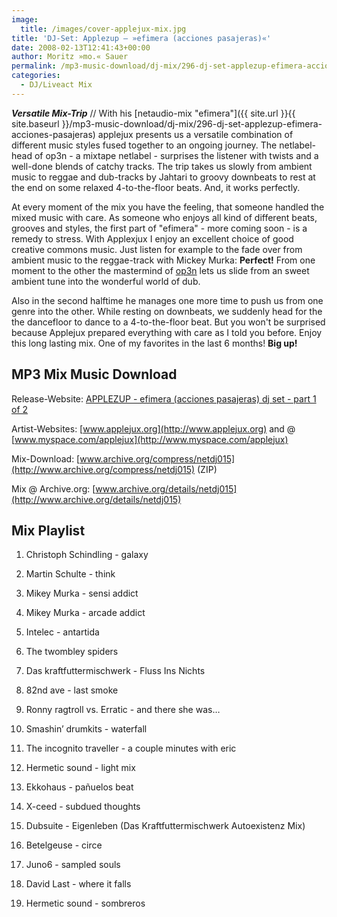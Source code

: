 ```yaml
---
image:
  title: /images/cover-applejux-mix.jpg
title: 'DJ-Set: Applezup – »efimera (acciones pasajeras)«'
date: 2008-02-13T12:41:43+00:00
author: Moritz »mo.« Sauer
permalink: /mp3-music-download/dj-mix/296-dj-set-applezup-efimera-acciones-pasajeras
categories:
  - DJ/Liveact Mix
---
```

***Versatile Mix-Trip*** // With his [netaudio-mix "efimera"]({{ site.url }}{{ site.baseurl }}/mp3-music-download/dj-mix/296-dj-set-applezup-efimera-acciones-pasajeras) applejux presents us a versatile combination of different music styles fused together to an ongoing journey. The netlabel-head of op3n - a mixtape netlabel - surprises the listener with twists and a well-done blends of catchy tracks. The trip takes us slowly from ambient music to reggae and dub-tracks by Jahtari to groovy downbeats to rest at the end on some relaxed 4-to-the-floor beats. And, it works perfectly.<!--more-->

<!--adsense-->

At every moment of the mix you have the feeling, that someone handled the mixed music with care. As someone who enjoys all kind of different beats, grooves and styles, the first part of "efimera" - more coming soon - is a remedy to stress. With Applexjux I enjoy an excellent choice of good creative commons music. Just listen for example to the fade over from ambient music to the reggae-track with Mickey Murka: **Perfect!** From one moment to the other the mastermind of [op3n](http://www.op3n.net) lets us slide from an sweet ambient tune into the wonderful world of dub.

Also in the second halftime he manages one more time to push us from one genre into the other. While resting on downbeats, we suddenly head for the the dancefloor to dance to a 4-to-the-floor beat. But you won't be surprised because Applejux prepared everything with care as I told you before. Enjoy this long lasting mix. One of my favorites in the last 6 months! **Big up!**

## MP3 Mix Music Download

Release-Website: [APPLEZUP - efimera (acciones pasajeras) dj set - part 1 of 2](http://www.oirparacreer.com/netdj015-applezup-efimera-acciones-pasajeras-parte-1-de-2/)
  
Artist-Websites: [www.applejux.org](http://www.applejux.org) and @ [www.myspace.com/applejux](http://www.myspace.com/applejux)
  
Mix-Download: [www.archive.org/compress/netdj015](http://www.archive.org/compress/netdj015) (ZIP)
  
Mix @ Archive.org: [www.archive.org/details/netdj015](http://www.archive.org/details/netdj015)

## Mix Playlist

1. Christoph Schindling - galaxy
  
2. Martin Schulte - think
  
3. Mikey Murka - sensi addict
  
4. Mikey Murka - arcade addict
  
5. Intelec - antartida
  
6. The twombley spiders
  
7. Das kraftfuttermischwerk - Fluss Ins Nichts
  
8. 82nd ave - last smoke
  
9. Ronny ragtroll vs. Erratic - and there she was…
  
10. Smashin’ drumkits - waterfall
  
11. The incognito traveller - a couple minutes with eric
  
12. Hermetic sound - light mix
  
13. Ekkohaus - pañuelos beat
  
14. X-ceed - subdued thoughts
  
15. Dubsuite - Eigenleben (Das Kraftfuttermischwerk Autoexistenz Mix)
  
16. Betelgeuse - circe
  
17. Juno6 - sampled souls
  
18. David Last - where it falls
  
19. Hermetic sound - sombreros